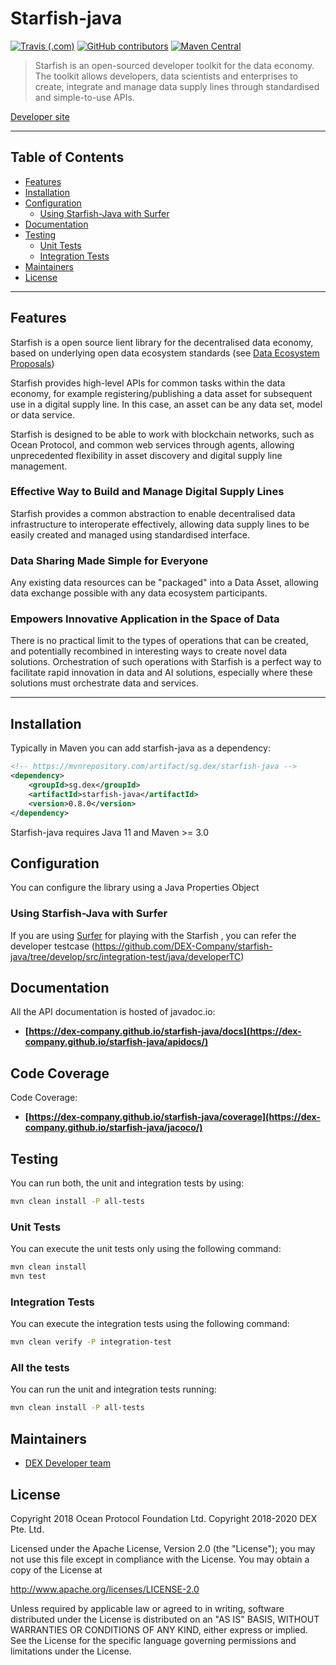 # Starfish-java

[![Travis (.com)](https://img.shields.io/travis/com/DEX-Company/starfish-java.svg)](https://travis-ci.com/DEX-Company/starfish-java)
[![GitHub contributors](https://img.shields.io/github/contributors/DEX-Company/starfish-java.svg)](https://github.com/DEX-Company/starfish-java/graphs/contributors)
[![Maven Central](https://img.shields.io/maven-central/v/sg.dex/starfish-java)](https://search.maven.org/artifact/sg.dex/starfish-java/)

>Starfish is an open-sourced developer toolkit for the data economy. The toolkit allows developers, data scientists and enterprises to create, integrate and manage data supply lines through standardised and simple-to-use APIs. 

[Developer site](https://developer.dex.sg/)

---

## Table of Contents

* [Features](#features)
* [Installation](#installation)
* [Configuration](#configuration)
  * [Using Starfish-Java with Surfer](#using-starfish-java-with-surfer)
* [Documentation](#documentation)
* [Testing](#testing)
  * [Unit Tests](#unit-tests)
  * [Integration Tests](#integration-tests)
* [Maintainers](#maintainers)
* [License](#license)

---

## Features

Starfish is a open source lient library for the decentralised data economy, based on underlying open data ecosystem standards (see [Data Ecosystem Proposals](https://https://github.com/DEX-Company/DEPs/))

Starfish provides high-level APIs for common tasks within the data economy, for example registering/publishing a data asset for subsequent use in a digital supply line. In this case, an asset can be any data set, model or data service.

Starfish is designed to be able to work with blockchain networks, such as Ocean Protocol, and common web services through agents, allowing unprecedented flexibility in asset discovery and digital supply line management.

### Effective Way to Build and Manage Digital Supply Lines
Starfish provides a common abstraction to enable decentralised data infrastructure to interoperate effectively, allowing data supply lines to be easily created and managed using standardised interface. 

### Data Sharing Made Simple for Everyone
Any existing data resources can be "packaged" into a Data Asset, allowing data exchange possible with any data ecosystem participants. 

### Empowers Innovative Application in the Space of Data
There is no practical limit to the types of operations that can be created, and potentially recombined in interesting ways to create novel data solutions. Orchestration of such operations with Starfish is a perfect way to facilitate rapid innovation in data and AI solutions, especially where these solutions must orchestrate data and services.


---
## Installation

Typically in Maven you can add starfish-java as a dependency:

```xml
<!-- https://mvnrepository.com/artifact/sg.dex/starfish-java -->
<dependency>
    <groupId>sg.dex</groupId>
    <artifactId>starfish-java</artifactId>
    <version>0.8.0</version>
</dependency>

```

Starfish-java requires Java 11 and Maven >= 3.0

## Configuration

You can configure the library using a Java Properties Object

### Using Starfish-Java with Surfer

If you are using [Surfer](https://github.com/DEX-Company/surfer/) for playing with the Starfish , you can refer the developer testcase (https://github.com/DEX-Company/starfish-java/tree/develop/src/integration-test/java/developerTC)

## Documentation

All the API documentation is hosted of javadoc.io:
- **[https://dex-company.github.io/starfish-java/docs](https://dex-company.github.io/starfish-java/apidocs/)**

## Code Coverage
Code Coverage:
- **[https://dex-company.github.io/starfish-java/coverage](https://dex-company.github.io/starfish-java/jacoco/)**

## Testing

You can run both, the unit and integration tests by using:

```bash
mvn clean install -P all-tests
```

### Unit Tests

You can execute the unit tests only using the following command:

```bash
mvn clean install
mvn test
```

### Integration Tests

You can execute the integration tests using the following command:

```bash
mvn clean verify -P integration-test
```

### All the tests

You can run the unit and integration tests running:

```bash
mvn clean install -P all-tests
```

## Maintainers

 - [DEX Developer team](developer@dex.sg)

## License

Copyright 2018 Ocean Protocol Foundation Ltd.
Copyright 2018-2020 DEX Pte. Ltd.

Licensed under the Apache License, Version 2.0 (the "License");
you may not use this file except in compliance with the License.
You may obtain a copy of the License at

   http://www.apache.org/licenses/LICENSE-2.0

Unless required by applicable law or agreed to in writing, software
distributed under the License is distributed on an "AS IS" BASIS,
WITHOUT WARRANTIES OR CONDITIONS OF ANY KIND, either express or implied.
See the License for the specific language governing permissions and
limitations under the License.


